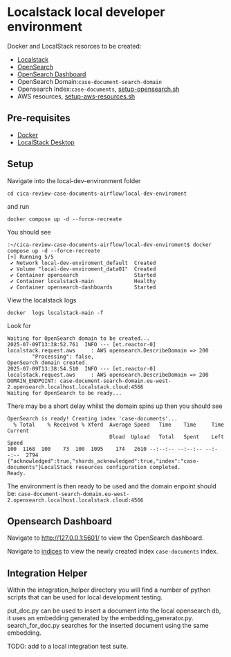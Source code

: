# Localstack local developer environment


Docker and LocalStack resorces to be created:

- [Localstack](https://www.localstack.cloud/)
- [OpenSearch](https://docs.localstack.cloud/aws/services/opensearch/) 
- [OpenSearch Dashboard](https://docs.opensearch.org/docs/latest/dashboards/)
- OpenSearch Domain:```case-document-search-domain```
- Opensearch Index:```case-documents```, [setup-opensearch.sh](./init-scripts/create-opensearch-resources.sh)
- AWS resources, [setup-aws-resources.sh](./init-scripts/create-aws-resources.sh)

## Pre-requisites

- [Docker](https://docs.docker.com/get-started/get-docker/)
- [LocalStack Desktop](https://docs.localstack.cloud/aws/capabilities/web-app/localstack-desktop/)

## Setup

Navigate into the local-dev-environment folder 

```cd cica-review-case-documents-airflow/local-dev-enviroment```

and run

```docker compose up -d --force-recreate```

You should see 

```
:~/cica-review-case-documents-airflow/local-dev-enviroment$ docker compose up -d --force-recreate
[+] Running 5/5
 ✔ Network local-dev-enviroment_default  Created                                             
 ✔ Volume "local-dev-enviroment_data01"  Created                                         
 ✔ Container opensearch                  Started                                             
 ✔ Container localstack-main             Healthy                                     
 ✔ Container opensearch-dashboards       Started   
```

View the localstack logs

```docker  logs localstack-main -f```

Look for 

```
Waiting for OpenSearch domain to be created...
2025-07-09T13:38:52.761  INFO --- [et.reactor-0] localstack.request.aws     : AWS opensearch.DescribeDomain => 200
        "Processing": false,
OpenSearch domain created.
2025-07-09T13:38:54.510  INFO --- [et.reactor-0] localstack.request.aws     : AWS opensearch.DescribeDomain => 200
DOMAIN_ENDPOINT: case-document-search-domain.eu-west-2.opensearch.localhost.localstack.cloud:4566
Waiting for OpenSearch to be ready...
```
There may be a short delay whilst the domain spins up then you should see


```
OpenSearch is ready! Creating index 'case-documents'...
  % Total    % Received % Xferd  Average Speed   Time    Time     Time  Current
                                 Dload  Upload   Total   Spent    Left  Speed
100  1168  100    73  100  1095    174   2610 --:--:-- --:--:-- --:--:--  2794
{"acknowledged":true,"shards_acknowledged":true,"index":"case-documents"}LocalStack resources configuration completed.
Ready.

```

The environment is then ready to be used and the domain enpoint should be: 
```case-document-search-domain.eu-west-2.opensearch.localhost.localstack.cloud:4566```

## Opensearch Dashboard

Navigate to http://127.0.0.1:5601/ to view the OpenSearch dashboard.

Navigate to [indices](http://127.0.0.1:5601/app/opensearch_index_management_dashboards#/indices?from=0&search=&showDataStreams=false&size=20&sortDirection=desc&sortField=index) to view the newly created index ```case-documents``` index.


## Integration Helper

Within the integration_helper directory you will find a number of python scripts that can be used for local development testing.

put_doc.py can be used to insert a document into the local opensearch db, it uses an embedding generated by the embedding_generator.py.
search_for_doc.py searches for the inserted document using the same embedding. 

TODO: add to a local integration test suite.
